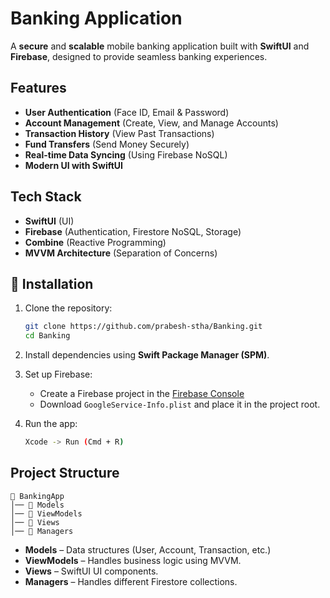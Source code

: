 # Banking Application

A **secure** and **scalable** mobile banking application built with **SwiftUI** and **Firebase**, designed to provide seamless banking experiences.

## Features

- **User Authentication** (Face ID, Email & Password)
- **Account Management** (Create, View, and Manage Accounts)
- **Transaction History** (View Past Transactions)
- **Fund Transfers** (Send Money Securely)
- **Real-time Data Syncing** (Using Firebase NoSQL)
- **Modern UI with SwiftUI**

## Tech Stack

- **SwiftUI** (UI)
- **Firebase** (Authentication, Firestore NoSQL, Storage)
- **Combine** (Reactive Programming)
- **MVVM Architecture** (Separation of Concerns)

## 📲 Installation

1. Clone the repository:
   ```sh
   git clone https://github.com/prabesh-stha/Banking.git
   cd Banking
   ```

2. Install dependencies using **Swift Package Manager (SPM)**.

3. Set up Firebase:
   - Create a Firebase project in the [Firebase Console](https://console.firebase.google.com/)
   - Download `GoogleService-Info.plist` and place it in the project root.

4. Run the app:
   ```sh
   Xcode -> Run (Cmd + R)
   ```

## Project Structure

```
📂 BankingApp
│── 📂 Models
│── 📂 ViewModels
│── 📂 Views
│── 📂 Managers
```

- **Models** – Data structures (User, Account, Transaction, etc.)
- **ViewModels** – Handles business logic using MVVM.
- **Views** – SwiftUI UI components.
- **Managers** – Handles different Firestore collections.


